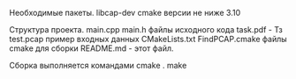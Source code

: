 Необходимые пакеты.
libcap-dev
cmake версии не ниже 3.10

Структура проекта. 
main.cpp
main.h файлы исходного кода
task.pdf - Тз
test.pcap пример входных данных
CMakeLists.txt
FindPCAP.cmake файлы cmake для сборки
README.md - этот файл.


Cборка выполняется командами
cmake .
make


